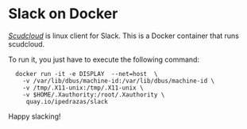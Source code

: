 # Slack on Docker

[*Scudcloud*](https://github.com/raelgc/scudcloud) is linux client for Slack. This is a Docker container that runs scudcloud.

To run it, you just have to execute the following command:
```
  docker run -it -e DISPLAY  --net=host  \
    -v /var/lib/dbus/machine-id:/var/lib/dbus/machine-id \
    -v /tmp/.X11-unix:/tmp/.X11-unix \
    -v $HOME/.Xauthority:/root/.Xauthority \
     quay.io/ipedrazas/slack
```

Happy slacking!
